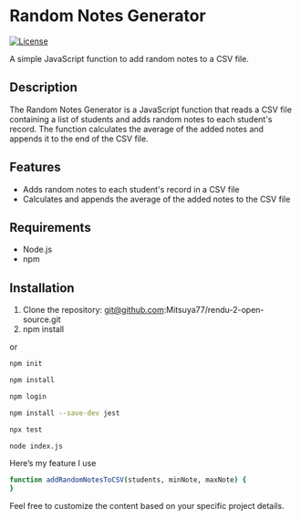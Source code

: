 # Random Notes Generator

[![License](https://img.shields.io/badge/license-MIT-blue.svg)](LICENSE)

A simple JavaScript function to add random notes to a CSV file.

## Description

The Random Notes Generator is a JavaScript function that reads a CSV file containing a list of students and adds random notes to each student's record. The function calculates the average of the added notes and appends it to the end of the CSV file.

## Features

- Adds random notes to each student's record in a CSV file
- Calculates and appends the average of the added notes to the CSV file

## Requirements

- Node.js
- npm 

## Installation

1. Clone the repository: git@github.com:Mitsuya77/rendu-2-open-source.git
2. npm install

or 

```bash 
npm init 
```
```bash 
npm install 
```
```bash 
npm login  
```
```bash 
npm install --save-dev jest 
```
```bash 
npx test
```
```bash 
node index.js
```

Here’s my feature I use 

```bash 
function addRandomNotesToCSV(students, minNote, maxNote) {
} 
```

Feel free to customize the content based on your specific project details.
